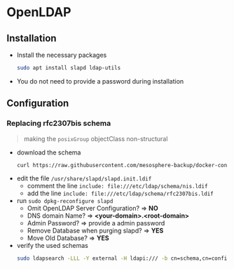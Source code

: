 # OpenLDAP

## Installation
- Install the necessary packages
    ```bash
    sudo apt install slapd ldap-utils
    ```
- You do not need to provide a password during installation

## Configuration
### Replacing rfc2307bis schema
> making the `posixGroup` objectClass non-structural
- download the schema
    ```bash
    curl https://raw.githubusercontent.com/mesosphere-backup/docker-containers/refs/heads/master/openldap/rfc2307bis/rfc2307bis.ldif | sudo tee /etc/ldap/schema/rfc2307bis.ldif
    ```
- edit the file `/usr/share/slapd/slapd.init.ldif`
  - comment the line `include: file:///etc/ldap/schema/nis.ldif`
  - add the line `include: file:///etc/ldap/schema/rfc2307bis.ldif`
- run `sudo dpkg-reconfigure slapd`
    - Omit OpenLDAP Server Configuration? $\Rightarrow$ **NO**
    - DNS domain Name? $\Rightarrow$ **\<your-domain\>.\<root-domain\>**
    - Admin Password? $\Rightarrow$ provide a admin password
    - Remove Database when purging slapd? $\Rightarrow$ **YES**
    - Move Old Database? $\Rightarrow$ **YES**
- verify the used schemas
    ```bash
    sudo ldapsearch -LLL -Y external -H ldapi:/// -b cn=schema,cn=config -s one dn
    ```

